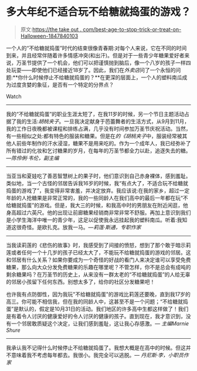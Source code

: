 # 多大年纪不适合玩不给糖就捣蛋的游戏？

> 原文:[https://the take out . com/best-age-to-stop-trick-or-treat-on-Halloween-1847840103](https://thetakeout.com/best-age-to-stop-trick-or-treating-on-halloween-1847840103)

一个人的“不给糖就捣蛋”时代的结束很像青春期:对每个人来说，它在不同的时间到来，并且经常伴随着许多情感冲突(和出汗)。但是对于一些青少年糖果爱好者来说，万圣节提供了一个机会，他们可以把谨慎抛到脑后，像一个八岁的孩子一样四处玩耍——即使他们已经接近18岁了。因此，我们在*外卖店*问了一个永恒的问题:**你什么时候停止不给糖就捣蛋的？**在更深的层面上，一个人的塑料南瓜成为过度贪婪的象征，是否有一个特定的分界点？

Watch

* * *

我的“不给糖就捣蛋”的职业生涯太短了，在我11岁的时候，另一个节日主题活动占据了我的生活:*胡桃夹子*。一旦我决定献身于芭蕾舞者的生活方式，从9月到11月，我的工作日夜晚都被课程和排练占满，几乎没有时间参加万圣节庆祝活动。当然，有一些相似之处:都有特色的服装和糖果。但是在*的《胡桃夹子*中，服装经常被其他人前些年制作的汗水浸湿，糖果不是用来吃的。作为一个成年人，我已经弥补了所有错过的化妆和乞讨糖果的岁月，在每年的万圣节都全力以赴，追逐失去的糖。*—陈伶俐·韦伦，副主编*

* * *

当亚当和夏娃吃了善恶智慧树上的果子时，他们意识到自己赤身裸体，感到羞耻。类似地，当一个古怪的邻居告诉我16岁的时候，我“有点大了，不适合玩不给糖就捣蛋的游戏了”，我变得非常害羞，并决定放弃。我应该说:在我的家乡，超过一定年龄的人抢糖果是非常正常的，我的一些同龄人在我们高中的最后一年都在玩“不给糖就捣蛋”的游戏。但是，我大三的时候，和我高中时的男朋友在附近闲逛，他身高超过六英尺。他的出现让前廊糖果经销商非常非常不舒服。再加上意识到我们是小学生海洋中唯一的青少年，这足以促使我永远挂起我的塑料南瓜。听着:我知道这很奇怪。是欧扎克。放我一马。*—莉莲·斯通，专职作家*

* * *

当我读莉莲的《悲伤的故事》时，我感受到了间接的愤怒，想到了那个敢于暗示莉莲或者任何一个十几岁的孩子已经太大了，不能玩不给糖就捣蛋的游戏的邻居。这和邻居有什么关系？如果你要成为一个奇怪的好战的看门人来决定谁可以享受免费糖果，那么向大众分发免费糖果的乐趣在哪里呢？不管怎样，你不是总会有成吨的剩余糖果吗？在万圣节的历史上，从来没有一群太老的“不给糖就捣蛋”的人给无辜的邻居小孩留下任何东西。别想太多了，给你的社区分发糖果吧！

也许我有点防御性，因为我玩"不给糖就捣蛋"的游戏比莉莲还要晚，直到我17岁的高三。你可能不相信我，但在我的同龄人中，这甚至不是一个问题；“不给糖就捣蛋”是默认的，假定是10月31日的活动。我们地区的许多高中生都这样做了！我们是有着令人讨厌的健康爱好的令人讨厌的健康的孩子。直到现在，我才意识到，没有一个邻居敢质疑这个决定，让我们感到羞耻，这让我心存感激。— *主编Marnie Shure*

* * *

我承认我不记得什么时候停止不给糖就捣蛋了。我想大概是在高中的时候。但这并不意味着我不考虑每年都去。我很小。我完全可以逃脱。— *丹尼斯·李，小职员作家*